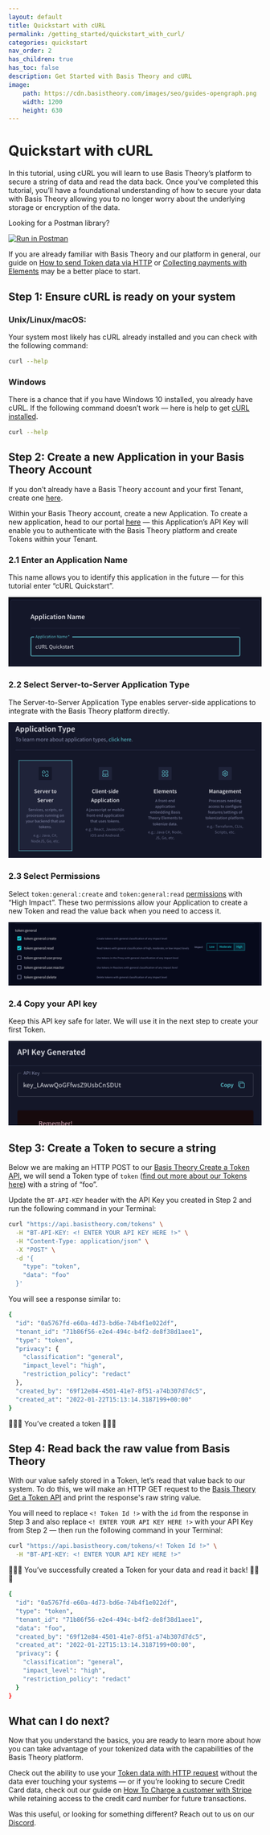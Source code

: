 ```yaml
---
layout: default
title: Quickstart with cURL
permalink: /getting_started/quickstart_with_curl/
categories: quickstart
nav_order: 2
has_children: true
has_toc: false
description: Get Started with Basis Theory and cURL
image:
    path: https://cdn.basistheory.com/images/seo/guides-opengraph.png
    width: 1200
    height: 630
---
```

# Quickstart with cURL

In this tutorial, using cURL you will learn to use Basis Theory’s platform to secure a string of data and read the data back. Once you’ve completed this tutorial, you’ll have a foundational understanding of how to secure your data with Basis Theory allowing you to no longer worry about the underlying storage or encryption of the data.

Looking for a Postman library?

[![Run in Postman](https://run.pstmn.io/button.svg)](https://app.getpostman.com/run-collection/14036973-bd016246-4d82-4753-82a0-e75a07d167c9?action=collection%2Ffork&collection-url=entityId%3D14036973-bd016246-4d82-4753-82a0-e75a07d167c9%26entityType%3Dcollection%26workspaceId%3Dcca928dd-d01d-4c7d-9002-84d5f2b33a63)

If you are already familiar with Basis Theory and our platform in general, our guide on [How to send Token data via HTTP](https://guides.basistheory.com/guides/use-token-data-in-http-requests/) or [Collecting payments with Elements](https://guides.basistheory.com/guides/collect-atomic-cards-with-elements/) may be a better place to start.

## Step 1: Ensure cURL is ready on your system

### Unix/Linux/macOS:

Your system most likely has cURL already installed and you can check with the following command:

```bash
curl --help
```

### Windows
There is a chance that if you have Windows 10 installed, you already have cURL. If the following command doesn’t work — here is help to get [cURL installed](https://stackoverflow.com/a/16216825).

```bash
curl --help
```

## Step 2: Create a new Application in your Basis Theory Account

If you don’t already have a Basis Theory account and your first Tenant, create one [here](https://portal.basistheory.com/register).

Within your Basis Theory account, create a new Application. To create a new application, head to our portal [here](https://portal.basistheory.com/applications/create) — this Application’s API Key will enable you to authenticate with the Basis Theory platform and create Tokens within your Tenant.

### 2.1 Enter an Application Name
This name allows you to identify this application in the future — for this tutorial enter “cURL Quickstart”.

<img src="/assets/images/getting_started/application_name_curl.png" />

### 2.2 Select Server-to-Server Application Type
The Server-to-Server Application Type enables server-side applications to integrate with the Basis Theory platform directly.

<img src="/assets/images/getting_started/application_type.png" />

### 2.3 Select Permissions
Select `token:general:create` and `token:general:read` [permissions](https://docs.basistheory.com/api-reference/#permissions-permission-object) with “High Impact”. These two permissions allow your Application to create a new Token and read the value back when you need to access it.

<img src="/assets/images/getting_started/application_permissions.png" />

### 2.4 Copy your API key
Keep this API key safe for later. We will use it in the next step to create your first Token.

<img src="/assets/images/getting_started/application_api_key.png" />

## Step 3: Create a Token to secure a string
Below we are making an HTTP POST to our  [Basis Theory Create a Token API](https://docs.basistheory.com/api-reference/#tokens-create-token), we will send a Token type of `token` ([find out more about our Tokens here](https://guides.basistheory.com/concepts/what-are-tokens/)) with a string of “foo”.

Update the `BT-API-KEY` header with the API Key you created in Step 2 and run the following command in your Terminal:

```bash
curl "https://api.basistheory.com/tokens" \
  -H "BT-API-KEY: <! ENTER YOUR API KEY HERE !>" \
  -H "Content-Type: application/json" \
  -X "POST" \
  -d '{
    "type": "token",
    "data": "foo"
  }'
```

You will see a response similar to:
```bash
{
  "id": "0a5767fd-e60a-4d73-bd6e-74b4f1e022df",
  "tenant_id": "71b86f56-e2e4-494c-b4f2-de8f38d1aee1",
  "type": "token",
  "privacy": {
    "classification": "general",
    "impact_level": "high",
    "restriction_policy": "redact"
  },
  "created_by": "69f12e84-4501-41e7-8f51-a74b307d7dc5",
  "created_at": "2022-01-22T15:13:14.3187199+00:00"
}
```

🎉🎉🎉 You’ve created a token 🎉🎉🎉

## Step 4: Read back the raw value from Basis Theory

With our value safely stored in a Token, let’s read that value back to our system. To do this, we will make an HTTP GET request to the [Basis Theory Get a Token API](https://docs.basistheory.com/api-reference/#tokens-get-a-token) and print the response's raw string value.

You will need to replace `<! Token Id !>` with the `id` from the response in Step 3 and also replace `<! ENTER YOUR API KEY HERE !>` with your API Key from Step 2 — then run the following command in your Terminal:

```bash
curl "https://api.basistheory.com/tokens/<! Token Id !>" \
  -H "BT-API-KEY: <! ENTER YOUR API KEY HERE !>"
```

🎉🎉🎉 You’ve successfully created a Token for your data and read it back! 🎉🎉🎉

```bash
{
  "id": "0a5767fd-e60a-4d73-bd6e-74b4f1e022df",
  "type": "token",
  "tenant_id": "71b86f56-e2e4-494c-b4f2-de8f38d1aee1",
  "data": "foo",
  "created_by": "69f12e84-4501-41e7-8f51-a74b307d7dc5",
  "created_at": "2022-01-22T15:13:14.3187199+00:00",
  "privacy": {
    "classification": "general",
    "impact_level": "high",
    "restriction_policy": "redact"
  }
}
```

## What can I do next?

Now that you understand the basics, you are ready to learn more about how you can take advantage of your tokenized data with the capabilities of the Basis Theory platform.

Check out the ability to use your [Token data with HTTP request](https://guides.basistheory.com/guides/use-token-data-in-http-requests/) without the data ever touching your systems — or if you’re looking to secure Credit Card data, check out our guide on [How To Charge a customer with Stripe](https://guides.basistheory.com/guides/collect-atomic-cards-with-elements/) while retaining access to the credit card number for future transactions.

Was this useful, or looking for something different? Reach out to us on our [Discord](https://discord.gg/XjWsy8PqK2).
